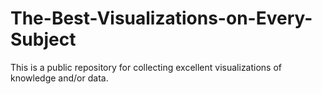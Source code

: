 # The-Best-Visualizations-on-Every-Subject
This is a public repository for collecting excellent visualizations of knowledge and/or data.
